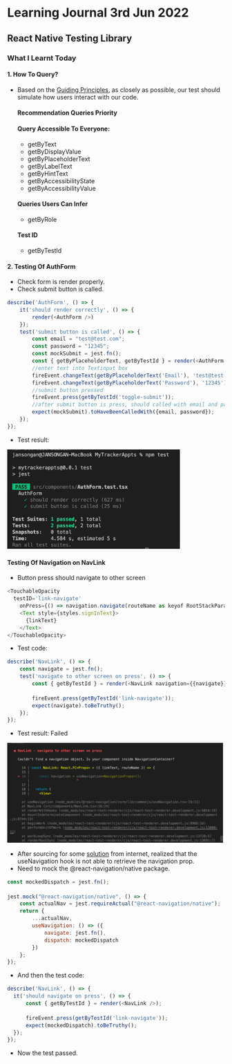 # Learning Journal 3rd Jun 2022
## React Native Testing Library
### What I Learnt Today
#### 1. How To Query?
- Based on the [Guiding Principles](https://testing-library.com/docs/guiding-principles/), as closely as possible, our test should simulate how users interact with our code.
  #### Recommendation Queries Priority
    #### Query Accessible To Everyone:
    - getByText
    - getByDisplayValue
    - getByPlaceholderText
    - getByLabelText
    - getByHintText
    - getByAccessibilityState
    - getByAccessibilityValue
   #### Queries Users Can Infer
   -  getByRole
   #### Test ID
   -  getByTestId
#### 2. Testing Of AuthForm
- Check form is render properly.
- Check submit button is called.
```javascript
describe('AuthForm', () => {
    it('should render correctly', () => {
        render(<AuthForm />)
    });
    test('submit button is called', () => {
        const email = "test@test.com";
        const password = "12345";
        const mockSubmit = jest.fn();
        const { getByPlaceholderText, getByTestId } = render(<AuthForm onSubmit={mockSubmit}/>);
        //enter text into Textinput box
        fireEvent.changeText(getByPlaceholderText('Email'), 'test@test.com');
        fireEvent.changeText(getByPlaceholderText('Password'), '12345');
        //submit button pressed
        fireEvent.press(getByTestId('toggle-submit'));
        //after submit button is press, should called with email and password
        expect(mockSubmit).toHaveBeenCalledWith({email, password});
    });
});
```
- Test result:
<img src="https://github.com/janson-gan/react-native-training/blob/main/images/June/03062022/Screenshot%202022-06-03%20at%2011.53.15%20AM.png" width="400" />

#### Testing Of Navigation on NavLink
- Button press should navigate to other screen
```javascript
<TouchableOpacity
  testID='link-navigate'
    onPress={() => navigation.navigate(routeName as keyof RootStackParamsList)}>
    <Text style={styles.signInText}>
      {linkText}
    </Text>
</TouchableOpacity>
``` 
- Test code:
```javascript
describe('NavLink', () => {
    const navigate = jest.fn();
    test('navigate to other screen on press', () => {
        const { getByTestId } = render(<NavLink navigation={{navigate}} />);

        fireEvent.press(getByTestId('link-navigate'));
        expect(navigate).toBeTruthy();
    });
});
```
- Test result: Failed
<img src="https://github.com/janson-gan/react-native-training/blob/main/images/June/03062022/Screenshot%202022-06-03%20at%205.13.18%20PM.png" width="500" />

- After sourcing for some [solution](https://spin.atomicobject.com/2021/02/24/react-navigation-5-unit-testing-components/) from internet, realized that the useNavigation hook is not able to retrieve the navigation prop.
- Need to mock the @react-navigation/native package.
```javascript
const mockedDispatch = jest.fn();

jest.mock("@react-navigation/native", () => {
    const actualNav = jest.requireActual("@react-navigation/native");
    return {
        ...actualNav,
        useNavigation: () => ({
            navigate: jest.fn(),
            dispatch: mockedDispatch
        })
    };
});
```
- And then the test code:
```javascript
describe('NavLink', () => {
  it('should navigate on press', () => {
      const { getByTestId } = render(<NavLink />);

      fireEvent.press(getByTestId('link-navigate'));
      expect(mockedDispatch).toBeTruthy();
  });
});
```
- Now the test passed.
<img src="" width="" />
